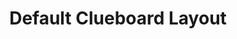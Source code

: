 ---
layout: layouts/keymapdb_entry.njk
OS: []
keymapAuthor: manofinterests
firmware: QMK
hasHomeRowMods: False
hasLetterOnThumb: False
keymapImage: http://i.imgur.com/7Capi8W.png
imageDate: idk
keyCount: 66
keyboard: Clueboard 66%
baseLayouts: ["QWERTY"]
languages: ['English']
layerCount: 3
title: "Default Clueboard Layout"
isSplit: False
stagger: row
summary: 
keymapUrl: https://github.com/manofinterests/qmk_firmware/tree/master/keyboards/clueboard/66/keymaps/manofinterests
writeup: https://github.com/manofinterests/qmk_firmware/tree/master/keyboards/clueboard/66/keymaps/manofinterests/readme.md
---